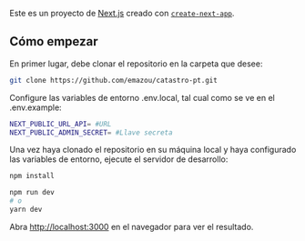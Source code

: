 Este es un proyecto de [Next.js](https://nextjs.org/) creado con [`create-next-app`](https://github.com/vercel/next.js/tree/canary/packages/create-next-app).

## Cómo empezar

En primer lugar, debe clonar el repositorio en la carpeta que desee:

```bash
git clone https://github.com/emazou/catastro-pt.git

```
Configure las variables de entorno .env.local, tal cual como se ve en el .env.example:

```bash
NEXT_PUBLIC_URL_API= #URL
NEXT_PUBLIC_ADMIN_SECRET= #Llave secreta

```

Una vez haya clonado el repositorio en su máquina local y haya configurado las variables de entorno, ejecute el servidor de desarrollo:

```bash
npm install
```

```bash
npm run dev
# o
yarn dev
```

Abra [http://localhost:3000](http://localhost:3000) en el navegador para ver el resultado.

